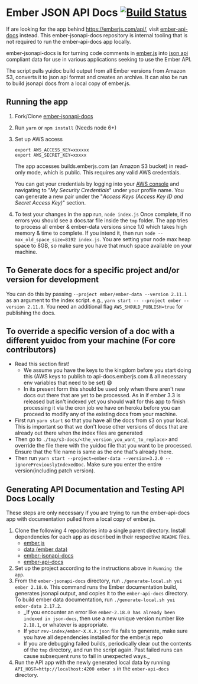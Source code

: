 # Ember JSON API Docs [![Build Status](https://travis-ci.org/ember-learn/ember-jsonapi-docs.svg?branch=master)](https://travis-ci.org/ember-learn/ember-jsonapi-docs)

If are looking for the app behind https://emberjs.com/api/, visit
[ember-api-docs](https://github.com/ember-learn/ember-api-docs) instead. This ember-jsonapi-docs
repository is internal tooling that is not required to run the ember-api-docs app locally.

ember-jsonapi-docs is for turning code comments in [ember.js](https://github.com/emberjs/ember.js) into
[json api](http://jsonapi.org/) compliant data for use in various applications seeking to use the Ember API.

The script pulls yuidoc build output from all Ember versions from Amazon S3, converts it to json api format and creates an archive. It can also be run to build jsonapi docs from a local copy of ember.js.

## Running the app

1.  Fork/Clone [ember-jsonapi-docs](https://github.com/ember-learn/ember-jsonapi-docs)
1.  Run `yarn` or `npm install` (Needs node 6+)
1.  Set up AWS access

    ```shell
    export AWS_ACCESS_KEY=xxxxxx
    export AWS_SECRET_KEY=xxxxx
    ```

    The app accesses builds.emberjs.com (an Amazon S3 bucket) in read-only mode, which is public. This requires any valid AWS credentials.

    You can get your credentials by logging into your [AWS console](https://console.aws.amazon.com) and navigating to "_My Security Credentials_" under your profile name. You can generate a new pair under the "_Access Keys (Access Key ID and Secret Access Key)_" section.

1.  To test your changes in the app run,
    `node index.js`
    Once complete, if no errors you should see a docs.tar file inside the `tmp` folder. The app tries to process all
    ember & ember-data versions since 1.0 which takes high memory & time to complete. If you intend it, then run `node --max_old_space_size=8192 index.js`.
    You are setting your node max heap space to 8GB, so make sure you have that much space available on your machine.

## To Generate docs for a specific project and/or version for development

You can do this by passing `--project ember/ember-data --version 2.11.1` as an argument to the index script. e.g., `yarn start -- --project ember --version 2.11.0`.
You need an additional flag `AWS_SHOULD_PUBLISH=true` for publishing the docs.

## To override a specific version of a doc with a different yuidoc from your machine (For core contributors)

- Read this section first!
  - We assume you have the keys to the kingdom before you start doing this (AWS keys to publish to api-docs.emberjs.com & all necessary env variables that need to be set) 😄
  - In its present form this should be used only when there aren't new docs out there that are yet to be processed. As in if ember 3.3 is released but isn't indexed yet you should wait for this app to finish processing it via the cron job we have on heroku before you can proceed to modify any of the existing docs from your machine.
- First run `yarn start` so that you have all the docs from s3 on your local. This is important so that we don't loose other versions of docs that are already out there when the index files are generated
- Then go to `./tmp/s3-docs/<the_version_you_want_to_replace>` and override the file there with the yuidoc file that you want to be processed. Ensure that the file name is same as the one that's already there.
- Then run `yarn start --project=ember-data --version=3.2.0 --ignorePreviouslyIndexedDoc`. Make sure you enter the entire version(including patch version).

## Generating API Documentation and Testing API Docs Locally

These steps are only necessary if you are trying to run the ember-api-docs
app with documentation pulled from a local copy of ember.js.

1.  Clone the following 4 repositories into a single parent directory. Install dependencies for each app as described in their respective `README` files.
    - [ember.js](https://github.com/emberjs/ember.js)
    - [data (ember data)](https://github.com/emberjs/data)
    - [ember-jsonapi-docs](https://github.com/ember-learn/ember-jsonapi-docs)
    - [ember-api-docs](https://github.com/ember-learn/ember-api-docs)
1.  Set up the project according to the instructions above in `Running the app`.
1.  From the `ember-jsonapi-docs` directory, run `./generate-local.sh yui ember 2.18.0`. This command runs the Ember documentation build, generates jsonapi output, and copies it to the `ember-api-docs` directory. To build ember data documentation, run `./generate-local.sh yui ember-data 2.17.2`.
    - \_If you encounter an error like `ember-2.18.0 has already been indexed in json-docs`, then use a new unique version number like `2.18.1`, or whatever is appropriate.
    - If your `rev-index/ember-X.X.X.json` file fails to generate, make sure you have all dependencies installed for the ember.js repo
    - If you are debugging failed builds, periodically clear out the contents of the `tmp` directory, and run the script again. Past failed runs can cause subsequent runs to fail in unexpected ways.\_
1.  Run the API app with the newly generated local data by running `API_HOST=http://localhost:4200 ember s` in the `ember-api-docs` directory.
